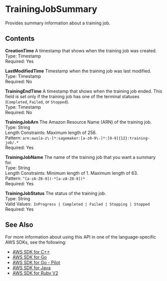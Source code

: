 # TrainingJobSummary<a name="API_TrainingJobSummary"></a>

Provides summary information about a training job\.

## Contents<a name="API_TrainingJobSummary_Contents"></a>

 **CreationTime**   <a name="SageMaker-Type-TrainingJobSummary-CreationTime"></a>
A timestamp that shows when the training job was created\.  
Type: Timestamp  
Required: Yes

 **LastModifiedTime**   <a name="SageMaker-Type-TrainingJobSummary-LastModifiedTime"></a>
 Timestamp when the training job was last modified\.   
Type: Timestamp  
Required: No

 **TrainingEndTime**   <a name="SageMaker-Type-TrainingJobSummary-TrainingEndTime"></a>
A timestamp that shows when the training job ended\. This field is set only if the training job has one of the terminal statuses \(`Completed`, `Failed`, or `Stopped`\)\.   
Type: Timestamp  
Required: No

 **TrainingJobArn**   <a name="SageMaker-Type-TrainingJobSummary-TrainingJobArn"></a>
The Amazon Resource Name \(ARN\) of the training job\.  
Type: String  
Length Constraints: Maximum length of 256\.  
Pattern: `arn:aws[a-z\-]*:sagemaker:[a-z0-9\-]*:[0-9]{12}:training-job/.*`   
Required: Yes

 **TrainingJobName**   <a name="SageMaker-Type-TrainingJobSummary-TrainingJobName"></a>
The name of the training job that you want a summary for\.  
Type: String  
Length Constraints: Minimum length of 1\. Maximum length of 63\.  
Pattern: `^[a-zA-Z0-9](-*[a-zA-Z0-9])*`   
Required: Yes

 **TrainingJobStatus**   <a name="SageMaker-Type-TrainingJobSummary-TrainingJobStatus"></a>
The status of the training job\.  
Type: String  
Valid Values:` InProgress | Completed | Failed | Stopping | Stopped`   
Required: Yes

## See Also<a name="API_TrainingJobSummary_SeeAlso"></a>

For more information about using this API in one of the language\-specific AWS SDKs, see the following:
+  [AWS SDK for C\+\+](https://docs.aws.amazon.com/goto/SdkForCpp/sagemaker-2017-07-24/TrainingJobSummary) 
+  [AWS SDK for Go](https://docs.aws.amazon.com/goto/SdkForGoV1/sagemaker-2017-07-24/TrainingJobSummary) 
+  [AWS SDK for Go \- Pilot](https://docs.aws.amazon.com/goto/SdkForGoPilot/sagemaker-2017-07-24/TrainingJobSummary) 
+  [AWS SDK for Java](https://docs.aws.amazon.com/goto/SdkForJava/sagemaker-2017-07-24/TrainingJobSummary) 
+  [AWS SDK for Ruby V2](https://docs.aws.amazon.com/goto/SdkForRubyV2/sagemaker-2017-07-24/TrainingJobSummary) 